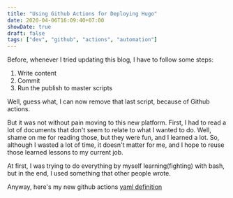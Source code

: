 ```yaml
---
title: "Using Github Actions for Deploying Hugo"
date: 2020-04-06T16:09:40+07:00
showDate: true
draft: false
tags: ["dev", "github", "actions", "automation"]
---
```


Before, whenever I tried updating this blog, I have to follow some steps:

1. Write content
1. Commit
1. Run the publish to master scripts

Well, guess what, I can now remove that last script, because of Github actions.

But it was not without pain moving to this new platform. First, I had to read a lot of documents that don't seem to relate to what I wanted to do. Well, shame on me for reading those, but they were fun, and I learned a lot. So, although I wasted a lot of time, it doesn't matter for me, and I hope to reuse those learned lessons to my current job.

At first, I was trying to do everything by myself learning(fighting) with bash, but in the end, I used something that other people wrote.

Anyway, here's my new github actions [yaml definition](https://github.com/zkanda/zkanda.github.io/blob/189de37146d80422dfd265a3533aa94649b377bf/.github/workflows/deploy.yaml)
